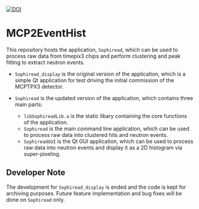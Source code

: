 [![DOI](https://zenodo.org/badge/629073069.svg)](https://zenodo.org/badge/latestdoi/629073069)

MCP2EventHist
=============

This repository hosts the application, `Sophiread`, which can be used to process
raw data from timepix3 chips and perform clustering and peak fitting to extract
neutron events.

- `Sophiread_display` is the original version of the application, which is a
  simple Qt application for test driving the initial commission of the MCPTPX3
  detector.

- `Sophiread` is the updated version of the application, which contains three
  main parts:
  - `libSophireadLib.a` is the static libary containing the core functions of
    the application.
  - `Sophiread` is the main command line application, which can be used to
    process raw data into clustered hits and neutron events.
  - `SophireadGUI` is the Qt GUI application, which can be used to process raw
    data into neutron events and display it as a 2D histogram via super-pixeling.

Developer Note
--------------

The development for `Sophiread_display` is ended and the code is kept for archiving
purposes.
Future feature implementation and bug fixes will be done on `Sophiread` only.
